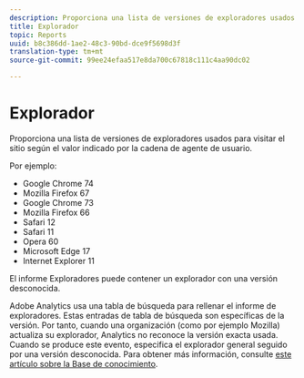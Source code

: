 ```yaml
---
description: Proporciona una lista de versiones de exploradores usados para visitar el sitio según el valor indicado por la cadena de agente de usuario.
title: Explorador
topic: Reports
uuid: b8c386dd-1ae2-48c3-90bd-dce9f5698d3f
translation-type: tm+mt
source-git-commit: 99ee24efaa517e8da700c67818c111c4aa90dc02

---
```



# Explorador

Proporciona una lista de versiones de exploradores usados para visitar el sitio según el valor indicado por la cadena de agente de usuario.

Por ejemplo:

* Google Chrome 74
* Mozilla Firefox 67
* Google Chrome 73
* Mozilla Firefox 66
* Safari 12
* Safari 11
* Opera 60
* Microsoft Edge 17
* Internet Explorer 11

El informe Exploradores puede contener un explorador con una versión desconocida.

Adobe Analytics usa una tabla de búsqueda para rellenar el informe de exploradores. Estas entradas de tabla de búsqueda son específicas de la versión. Por tanto, cuando una organización (como por ejemplo Mozilla) actualiza su explorador, Analytics no reconoce la versión exacta usada. Cuando se produce este evento, especifica el explorador general seguido por una versión desconocida. Para obtener más información, consulte [este artículo sobre la Base de conocimiento](https://helpx.adobe.com/analytics/kb/browser-unknown-version.html).

